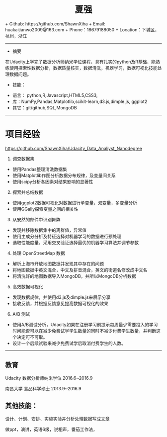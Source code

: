 <h1 align = "center">夏强</h1>
+ Github: https://github.com/ShawnXiha
+ Email: huakaijianwo2009@163.com
+ Phone：18679188050
+ Location：下城区，杭州，浙江

---
+ 摘要

在Udacity上学完了数据分析师纳米学位课程，具有扎实的python及R基础，能熟练使用探索性数据分析，数据质量核实，数据清洗，机器学习，数据可视化技能处理数据问题。

+ 技能：
 - 语言： python,R,Javascript,HTML5,CSS3,
 - 库：NumPy,Pandas,Matplotlib,scikit-learn,d3.js,dimple.js, ggplot2
 - 其它：git/github,SQL,MongoDB

---
# 项目经验
https://github.com/ShawnXiha/Udacity_Data_Analiyst_Nanodegree
1.	调查数据集
 - 使用Pandas整理清洗数据集
 - 使用Matplotlib作图分析数据分布规律，及变量间关系
 - 使用scipy分析各因素对结果影响的显著性

2.	探索并总结数据
 - 使用ggplot2数据可视化对数据进行单变量，双变量，多变量分析
 - 使用GGally探索变量之间的相关性

3.	从安然的邮件中识别舞弊
 - 发现并移除数据集中的离群值，异常值
 - 使用主成分分析及特征选择对机器学习的数据进行预处理
 - 选取性能度量，采用交叉验证选择最优的机器学习算法并调节参数

4.	处理 OpenStreetMap 数据
 - 解析上海市开放地图数据并发现其中存在的问题
 - 将地图数据中英文混合，中文及拼音混合，英文的街道名修改成中文名
 - 将清洗好的地图数据导入MongoDB，并所以MongoDB分析数据

5.	高效数据可视化
 - 发现数据规律，并使用d3.js及dimple.js来展示分享
 - 接收反馈，并根据反馈意见提高数据可视化的效果

6.	A/B 测试
 - 使用A/B测试分析，Udacity如果在注册学习前提示每周最少需要投入的学习时间能否可以在减少免费试学学生数量的同时不减少付费学生数量，并判断这个决定可不可取。
 - 设计一个后续试验来减少免费试学后取消付费学生的人数。

---
## 教育

Udacity 数据分析师纳米学位 2016.6~2016.9

南昌大学 食品科学硕士 2013.9~2016.9

## 其他技能：
设计、计划、安排、实施实验并分析处理数据写成文章

做ppt，演讲，英语6级，说相声，番茄工作法，
